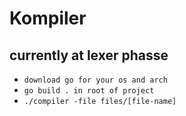# Kompiler


## currently at lexer phasse
- ```download go for your os and arch```
- ```go build . in root of project```
- ```./compiler -file files/[file-name]```
